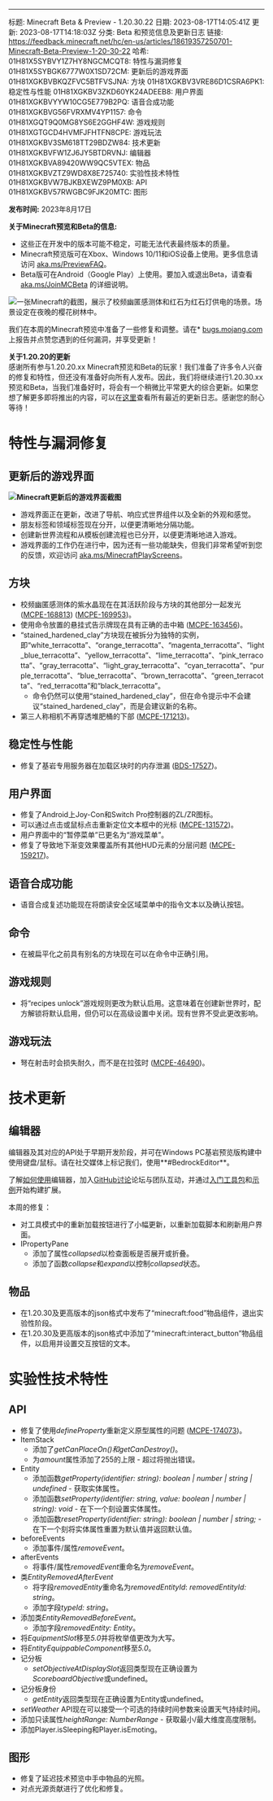 ---
标题: Minecraft Beta & Preview - 1.20.30.22
日期: 2023-08-17T14:05:41Z
更新: 2023-08-17T14:18:03Z
分类: Beta 和预览信息及更新日志
链接: https://feedback.minecraft.net/hc/en-us/articles/18619357250701-Minecraft-Beta-Preview-1-20-30-22
哈希:
  01H81X5SYBVY1Z7HY8NGCMCQT8: 特性与漏洞修复
  01H81X5SYBGK6777W0X1SD72CM: 更新后的游戏界面
  01H81XGKBVBKQZFVC5BTFVSJNA: 方块
  01H81XGKBV3VRE86D1CSRA6PK1: 稳定性与性能
  01H81XGKBV3ZKD60YK24ADEEB8: 用户界面
  01H81XGKBVYYW10CG5E779B2PQ: 语音合成功能
  01H81XGKBVG56FVRXMV4YP1157: 命令
  01H81XGQT9Q0MG8YS6E2GGHF4W: 游戏规则
  01H81XGTGCD4HVMFJFHTFN8CPE: 游戏玩法
  01H81XGKBV3SM618TT29BDZW84: 技术更新
  01H81XGKBVFW1ZJ6JY5BTDRVNJ: 编辑器
  01H81XGKBVA89420WW9QC5VTEX: 物品
  01H81XGKBVZTZ9WD8X8E725740: 实验性技术特性
  01H81XGKBVW7BJKBXEWZ9PM0XB: API
  01H81XGKBV57RWGBC9FJK20MTC: 图形

**发布时间:** 2023年8月17日

**关于Minecraft预览和Beta的信息:**

- 这些正在开发中的版本可能不稳定，可能无法代表最终版本的质量。
- Minecraft预览版可在Xbox、Windows 10/11和iOS设备上使用。更多信息请访问 [aka.ms/PreviewFAQ](https://aka.ms/PreviewFAQ)。
- Beta版可在Android（Google Play）上使用。要加入或退出Beta，请查看 [aka.ms/JoinMCBeta](https://aka.ms/JoinMCBeta) 的详细说明。

![一张Minecraft的截图，展示了校频幽匿感测体和红石为红石灯供电的场景。场景设定在夜晚的樱花树林中。](https://feedback.minecraft.net/hc/article_attachments/18619365356813)

我们在本周的Minecraft预览中准备了一些修复和调整。请在* [bugs.mojang.com](http://bugs.mojang.com/) 上报告并点赞您遇到的任何漏洞，并享受更新！

**关于1.20.20的更新**  
感谢所有参与1.20.20.xx Minecraft预览和Beta的玩家！我们准备了许多令人兴奋的修复和特性，但还没有准备好向所有人发布。因此，我们将继续进行1.20.30.xx预览和Beta，当我们准备好时，将会有一个稍微比平常更大的综合更新。如果您想了解更多即将推出的内容，可以在[这里](https://feedback.minecraft.net/hc/en-us/sections/360001185332)查看所有最近的更新日志。感谢您的耐心等待！

# **特性与漏洞修复**

## **更新后的游戏界面**

**![Minecraft更新后的游戏界面截图](https://feedback.minecraft.net/hc/article_attachments/18619725686029)**

- 游戏界面正在更新，改进了导航、响应式世界组件以及全新的外观和感觉。
- 朋友标签和领域标签现在分开，以便更清晰地分隔功能。
- 创建新世界流程和从模板创建流程也已分开，以便更清晰地进入游戏。
- 游戏界面的工作仍在进行中，因为还有一些功能缺失，但我们非常希望听到您的反馈，欢迎访问 [aka.ms/MinecraftPlayScreens](https://aka.ms/MinecraftPlayScreens)。

## **方块**

- 校频幽匿感测体的紫水晶现在在其活跃阶段与方块的其他部分一起发光 ([MCPE-168813](https://bugs.mojang.com/browse/MCPE-168813)) ([MCPE-169953](https://bugs.mojang.com/browse/MCPE-169953))。
- 使用命令放置的悬挂式告示牌现在具有正确的击中箱 ([MCPE-163456](https://bugs.mojang.com/browse/MCPE-163456))。
- “stained_hardened_clay”方块现在被拆分为独特的实例，即“white_terracotta”、“orange_terracotta”、“magenta_terracotta”、“light_blue_terracotta”、“yellow_terracotta”、“lime_terracotta”、“pink_terracotta”、“gray_terracotta”、“light_gray_terracotta”、“cyan_terracotta”、“purple_terracotta”、“blue_terracotta”、“brown_terracotta”、“green_terracotta”、“red_terracotta”和“black_terracotta”。
  - 命令仍然可以使用“stained_hardened_clay”，但在命令提示中不会建议“stained_hardened_clay”，而是会建议新的名称。
- 第三人称相机不再穿透堆肥桶的下部 ([MCPE-171213](https://bugs.mojang.com/browse/MCPE-171213))。

## **稳定性与性能**

- 修复了基岩专用服务器在加载区块时的内存泄漏 ([BDS-17527](https://bugs.mojang.com/browse/BDS-17527))。

## **用户界面**

- 修复了Android上Joy-Con和Switch Pro控制器的ZL/ZR图标。
- 可以通过点击或鼠标点击重新定位文本框中的光标 ([MCPE-131572](https://bugs.mojang.com/browse/MCPE-131572))。
- 用户界面中的“暂停菜单”已更名为“游戏菜单”。
- 修复了导致地下渐变效果覆盖所有其他HUD元素的分层问题 ([MCPE-159217](https://bugs.mojang.com/browse/MCPE-159217))。

## **语音合成功能**

- 语音合成复述功能现在将朗读安全区域菜单中的指令文本以及确认按钮。

## **命令**

- 在被扁平化之前具有别名的方块现在可以在命令中正确引用。

## **游戏规则**

- 将“recipes unlock”游戏规则更改为默认启用。这意味着在创建新世界时，配方解锁将默认启用，但仍可以在高级设置中关闭。现有世界不受此更改影响。

## **游戏玩法**

- 弩在射击时会损失耐久，而不是在拉弦时 ([MCPE-46490](https://bugs.mojang.com/browse/MCPE-46490))。

# **技术更新**

## **编辑器**

编辑器及其对应的API处于早期开发阶段，并可在Windows PC基岩预览版构建中使用键盘/鼠标。请在社交媒体上标记我们，使用**\#BedrockEditor**。

了解[如何使用](https://aka.ms/LearnEditor)编辑器，加入[GitHub讨论](https://github.com/Mojang/minecraft-editor/discussions)论坛与团队互动，并通过[入门工具包](https://github.com/Mojang/minecraft-editor-extension-starter-kit)和[示例](https://github.com/Mojang/minecraft-editor-extension-samples)开始构建扩展。

本周的修复：

- 对工具模式中的重新加载按钮进行了小幅更新，以重新加载脚本和刷新用户界面。
- IPropertyPane
  - 添加了属性*collapsed*以检查面板是否展开或折叠。
  - 添加了函数*collapse*和*expand*以控制*collapsed*状态。

## **物品**

- 在1.20.30及更高版本的json格式中发布了“minecraft:food”物品组件，退出实验性阶段。
- 在1.20.30及更高版本的json格式中添加了“minecraft:interact_button”物品组件，以启用并设置交互按钮的文本。

# **实验性技术特性**

## **API**

- 修复了使用*defineProperty*重新定义原型属性的问题 ([MCPE-174073](https://bugs.mojang.com/browse/MCPE-174073))。
- ItemStack
  - 添加了*getCanPlaceOn()*和*getCanDestroy()*。
  - 为*amount*属性添加了255的上限 - 超过将抛出错误。
- Entity
  - 添加函数*getProperty(identifier: string): boolean \| number \| string \| undefined* - 获取实体属性。
  - 添加函数*setProperty(identifier: string, value: boolean \| number \| string): void* - 在下一个刻设置实体属性。
  - 添加函数*resetProperty(identifier: string): boolean \| number \| string;* - 在下一个刻将实体属性重置为默认值并返回默认值。
- beforeEvents
  - 添加事件/属性*removeEvent*。
- afterEvents
  - 将事件/属性*removedEvent*重命名为*removeEvent*。
- 类*EntityRemovedAfterEvent*
  - 将字段*removedEntity*重命名为*removedEntityId*: *removedEntityId: string*。
  - 添加字段*typeId: string*。
- 添加类*EntityRemovedBeforeEvent*。
  - 添加字段*removedEntity: Entity*。
- 将*EquipmentSlot*移至*5.0*并将枚举值更改为大写。
- 将*EntityEquippableComponent*移至*5.0*。
- 记分板
  - *setObjectiveAtDisplaySlot*返回类型现在正确设置为*ScoreboardObjective*或undefined。
- 记分板身份
  - *getEntity*返回类型现在正确设置为Entity或undefined。
- *setWeather* API现在可以接受一个可选的持续时间参数来设置天气持续时间。
- 添加只读属性*heightRange: NumberRange* - 获取最小/最大维度高度限制。
- 添加Player.isSleeping和Player.isEmoting。

## **图形**

- 修复了延迟技术预览中手中物品的光照。
- 对点光源贡献进行了优化和修复。